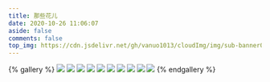 ```yaml
---
title: 那些花儿
date: 2020-10-26 11:06:07
aside: false
comments: false
top_img: https://cdn.jsdelivr.net/gh/vanuo1013/cloudImg/img/sub-banner01.jpg
---
```


{% gallery %}
![](https://cdn.jsdelivr.net/gh/vanuo1013/cloudImg/img/life/IMG_0738.jpg)
![](https://cdn.jsdelivr.net/gh/vanuo1013/cloudImg/img/life/IMG_0739.jpg)
![](https://cdn.jsdelivr.net/gh/vanuo1013/cloudImg/img/life/IMG_0751.jpg)
![](https://cdn.jsdelivr.net/gh/vanuo1013/cloudImg/img/life/IMG_0755.jpg)
![](https://cdn.jsdelivr.net/gh/vanuo1013/cloudImg/img/life/IMG_0765.jpg)
![](https://cdn.jsdelivr.net/gh/vanuo1013/cloudImg/img/life/IMG_0789.jpg)
![](https://cdn.jsdelivr.net/gh/vanuo1013/cloudImg/img/life/IMG_1569.jpg)
![](https://cdn.jsdelivr.net/gh/vanuo1013/cloudImg/img/life/IMG_2753.jpg)
![](https://cdn.jsdelivr.net/gh/vanuo1013/cloudImg/img/life/IMG_20180819_183607.jpg)
![](https://cdn.jsdelivr.net/gh/vanuo1013/cloudImg/img/life/IMG_20180819_183845.jpg)
{% endgallery %}